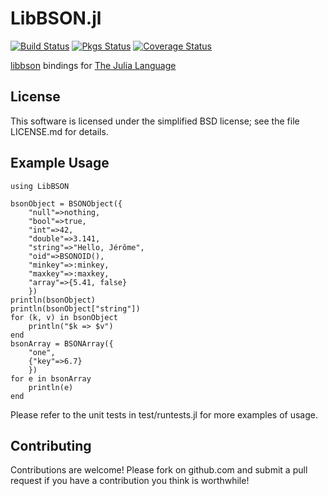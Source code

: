LibBSON.jl
==========

[![Build Status](https://api.travis-ci.org/pzion/LibBSON.jl.svg?branch=master)](https://travis-ci.org/pzion/LibBSON.jl)
[![Pkgs Status](http://pkg.julialang.org/badges/LibBSON_release.svg)](http://pkg.julialang.org/?pkg=LibBSON&ver=release)
[![Coverage Status](https://img.shields.io/coveralls/pzion/LibBSON.jl.svg)](https://coveralls.io/r/pzion/LibBSON.jl?branch=master)

[libbson](https://github.com/mongodb/libbson) bindings for [The Julia Language](http://julialang.org/)

License
-------

This software is licensed under the simplified BSD license; see the file LICENSE.md for details.


Example Usage
---------------

    using LibBSON

    bsonObject = BSONObject({
        "null"=>nothing,
        "bool"=>true,
        "int"=>42,
        "double"=>3.141,
        "string"=>"Hello, Jérôme",
        "oid"=>BSONOID(),
        "minkey"=>:minkey,
        "maxkey"=>:maxkey,
        "array"=>{5.41, false}
        })
    println(bsonObject)
    println(bsonObject["string"])
    for (k, v) in bsonObject
        println("$k => $v")
    end
    bsonArray = BSONArray({
        "one",
        {"key"=>6.7}
        })
    for e in bsonArray
        println(e)
    end

Please refer to the unit tests in test/runtests.jl for more examples of usage.


Contributing
------------

Contributions are welcome!  Please fork on github.com and submit a pull request if you have a contribution you think is worthwhile!
